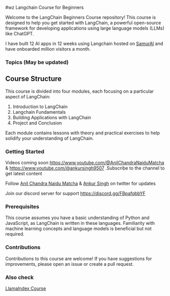 #wz Langchain Course for Beginners

Welcome to the LangChain Beginners Course repository! This course is designed to help you get started with LangChain, a powerful open-source framework for developing applications using large language models (LLMs) like ChatGPT.

I have built 12 AI apps in 12 weeks using Langchain hosted on [SamurAI](https://thesamur.ai) and have onboarded million visitors a month.


### Topics (May be updated)

## Course Structure

This course is divided into four modules, each focusing on a particular aspect of LangChain:

1. Introduction to LangChain
2. Langchain Fundamentals
3. Building Applications with LangChain
4. Project and Conclusion

Each module contains lessons with theory and practical exercises to help solidify your understanding of LangChain.



### Getting Started

Videos coming soon https://www.youtube.com/@AnilChandraNaiduMatcha & https://www.youtube.com/@ankursingh9507
.Subscribe to the channel to get latest content

Follow [Anil Chandra Naidu Matcha](https://twitter.com/matchaman11) & [Ankur Singh](https://twitter.com/ankur_maker) on twitter for updates

Join our discord server for support https://discord.gg/FBpafqbbYF


### Prerequisites

This course assumes you have a basic understanding of Python and JavaScript, as LangChain is written in these languages. Familiarity with machine learning concepts and language models is beneficial but not required.

### Contributions

Contributions to this course are welcome! If you have suggestions for improvements, please open an issue or create a pull request.

### Also check

[LlamaIndex Course](https://github.com/SamurAIGPT/LlamaIndex-course)

